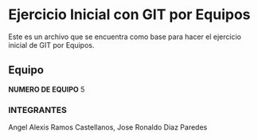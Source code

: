 # Ejercicio Inicial con GIT por Equipos

Este es un archivo que se encuentra como base para hacer el ejercicio inicial de GIT por Equipos.

## Equipo 
**NUMERO DE EQUIPO** 5 

### INTEGRANTES
   Angel Alexis Ramos Castellanos, 
   Jose Ronaldo Diaz Paredes
